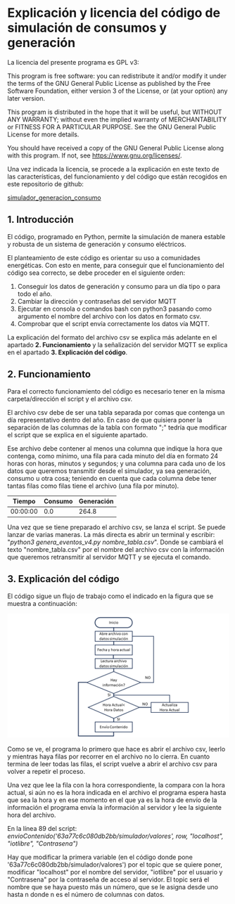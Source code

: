 # **Explicación y licencia del código de simulación de consumos y generación**

La licencia del presente programa es GPL v3:

This program is free software: you can redistribute it and/or modify it under the terms of the GNU General Public License as published by the Free Software Foundation, either version 3 of the License, or (at your option) any later version.

This program is distributed in the hope that it will be useful, but WITHOUT ANY WARRANTY; without even the implied warranty of MERCHANTABILITY or FITNESS FOR A PARTICULAR PURPOSE. See the GNU General Public License for more details.

You should have received a copy of the GNU General Public License along with this program. If not, see <https://www.gnu.org/licenses/>.

Una vez indicada la licencia, se procede a la explicación en este texto de las características, del funcionamiento y del código que están recogidos en este repositorio de github: 

[simulador_generacion_consumo](https://github.com/iotlibre/simulador_generacion_consumo)

## **1. Introducción**
El código, programado en Python, permite la simulación de manera estable y robusta de un sistema de generación y consumo eléctricos.

El planteamiento de este código es orientar su uso a comunidades energéticas. Con esto en mente, para conseguir que el funcionamiento del código sea correcto, se debe proceder en el siguiente orden:

1. Conseguir los datos de generación y consumo para un día tipo o para todo el año.
2. Cambiar la dirección y contraseñas del servidor MQTT
3. Ejecutar en consola o comandos bash con python3 pasando como argumento el nombre del archivo con los datos en formato csv.
4. Comprobar que el script envía correctamente los datos vía MQTT.

La explicación del formato del archivo csv se explica más adelante en el apartado **2. Funcionamiento** y la señalización del servidor MQTT se explica en el apartado **3. Explicación del código**.

## **2. Funcionamiento**
Para el correcto funcionamiento del código es necesario tener en la misma carpeta/dirección el script y el archivo csv. 

El archivo csv debe de ser una tabla separada por comas que contenga un día representativo dentro del año. En caso de que quisiera poner la separación de las columnas de la tabla con formato ";" tedría que modificar el script que se explica en el siguiente apartado.

Ese archivo debe contener al menos una columna que indique la hora que contenga, como mínimo, una fila para cada minuto del día en formato 24 horas con horas, minutos y segundos; y una columna para cada uno de los datos que queremos transmitir desde el simulador, ya sea generación, consumo u otra cosa; teniendo en cuenta que cada columna debe tener tantas filas como filas tiene el archivo (una fila por minuto).

|Tiempo| Consumo| Generación|
| ----------- | ---------- | ----------- |
|     00:00:00|         0.0|        264.8|

Una vez que se tiene preparado el archivo csv, se lanza el script. Se puede lanzar de varias maneras. La más directa es abrir un terminal y escribir: "*python3 genera_eventos_v4.py nombre_tabla.csv*". Donde se cambiará el texto "nombre_tabla.csv" por el nombre del archivo csv con la información que queremos retransmitir al servidor MQTT y se ejecuta el comando.

## **3. Explicación del código**
El código sigue un flujo de trabajo como el indicado en la figura que se muestra a continuación:

![diagrama de flujo](./images/Diagramaflujo.png)

Como se ve, el programa lo primero que hace es abrir el archivo csv, leerlo y mientras haya filas por recorrer en el archivo no lo cierra. En cuanto termina de leer todas las filas, el script vuelve a abrir el archivo csv para volver a repetir el proceso.

Una vez que lee la fila con la hora correspondiente, la compara con la hora actual, si aún no es la hora indicada en el archivo el programa espera hasta que sea la hora y en ese momento en el que ya es la hora de envío de la información el programa envía la información al servidor y lee la siguiente hora del archivo.

En la línea 89 del script: 
*envioContenido('63a77c6c080db2bb/simulador/valores', row, "localhost", "iotlibre", "Contrasena")*

Hay que modificar la primera variable (en el código donde pone '63a77c6c080db2bb/simulador/valores') por el topic que se quiere poner, modificar "localhost" por el nombre del servidor, "iotlibre" por el usuario y "Contrasena" por la contraseña de acceso al servidor. El topic será el nombre que se haya puesto más un número, que se le asigna desde uno hasta n donde n es el número de columnas con datos.
